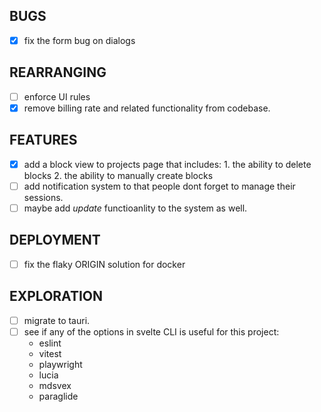 ## BUGS

- [x] fix the form bug on dialogs

## REARRANGING

- [ ] enforce UI rules
- [x] remove billing rate and related functionality from codebase.

## FEATURES

- [x] add a block view to projects page that includes: 1. the ability to delete blocks 2. the ability to manually create blocks
- [ ] add notification system to that people dont forget to manage their
      sessions.
- [ ] maybe add _update_ functioanlity to the system as well.

## DEPLOYMENT

- [ ] fix the flaky ORIGIN solution for docker

## EXPLORATION

- [ ] migrate to tauri.
- [ ] see if any of the options in svelte CLI is useful for this project:
  - eslint
  - vitest
  - playwright
  - lucia
  - mdsvex
  - paraglide
